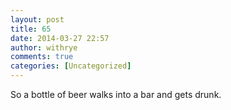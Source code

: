 ```yaml
---
layout: post
title: 65
date: 2014-03-27 22:57
author: withrye
comments: true
categories: [Uncategorized]
---
```

So a bottle of beer walks into a bar and gets drunk.
